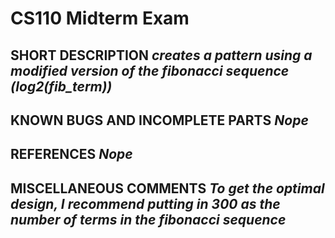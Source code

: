 # CS110 Midterm Exam

## SHORT DESCRIPTION *creates a pattern using a modified version of the fibonacci sequence (log2(fib_term))*

## KNOWN BUGS AND INCOMPLETE PARTS *Nope*

## REFERENCES *Nope*

## MISCELLANEOUS COMMENTS *To get the optimal design, I recommend putting in 300 as the number of terms in the fibonacci sequence*